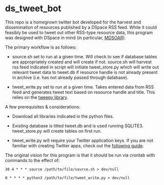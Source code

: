 # ds_tweet_bot

This repo is a homegrown twitter bot developed for the harvest and dissemination of resources published by a DSpace RSS feed. While it could feasibly be used to tweet out other RSS-type resource data, this program was designed with DSpace in mind (in particular, [MDSOAR](https://www.mdsoar.org)).

The primary workflow is as follows:

* source.sh set to run at a given time. Will check to see if database tables are appropriately created and will create if not. source.sh will harvest rss feed indicated in script will initiate tweet_store.py which will write out relevant tweet data to tweet.db if resource handle is not already present in archive (i.e. has not already passed through database).

* tweet_write.py set to run at a given time. Takes entered data from RSS feed and generates tweet text based on resource handle and title. This relies on the [tweepy library](https://github.com/tweepy/tweepy).

A few prerequisites & considerations:

* Download all libraries indicated in the python files.

* Existing database is titled tweet.db and is used running SQLITE3. tweet_store.py will create tables on first run.

* tweet_write.py will require your Twitter application keys. If you are not familiar with creating Twitter apps, check out the [following guide](https://www.digitalocean.com/community/tutorials/how-to-create-a-twitter-app).

The original vision for this program is that it should be run via crontab with commands to the effect of:

`30 4 * * * source /path/to/file/source.sh > dev/null`

`0 * * * * python3 /path/to/file/tweet_write.py > dev/null`

